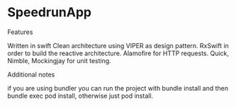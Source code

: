 # SpeedrunApp

Features

Written in swift
Clean architecture using VIPER as design pattern.
RxSwift in order to build the reactive architecture.
Alamofire for HTTP requests.
Quick, Nimble, Mockingjay for unit testing.

Additional notes

if you are using bundler you can run the project with bundle install and then bundle exec pod install, otherwise just pod install.

